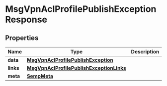 

# MsgVpnAclProfilePublishExceptionResponse


## Properties

| Name | Type | Description | Notes |
|------------ | ------------- | ------------- | -------------|
|**data** | [**MsgVpnAclProfilePublishException**](MsgVpnAclProfilePublishException.md) |  |  [optional] |
|**links** | [**MsgVpnAclProfilePublishExceptionLinks**](MsgVpnAclProfilePublishExceptionLinks.md) |  |  [optional] |
|**meta** | [**SempMeta**](SempMeta.md) |  |  |



